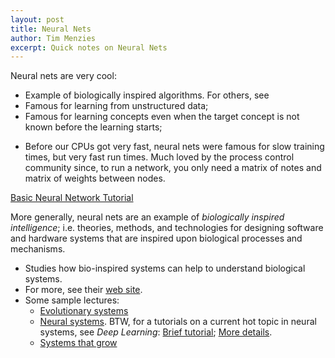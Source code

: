 ```yaml
---
layout: post
title: Neural Nets
author: Tim Menzies
excerpt: Quick notes on Neural Nets
---
```



Neural nets are very cool:

* Example of biologically inspired algorithms. For others, see 
* Famous for learning from unstructured data;
* Famous for learning concepts even when the target
  concept is not known before the learning starts;
+ Before our CPUs got very fast, neural nets were famous for slow training times, but very fast run times. Much loved by the process control
  community since, to run a network, you only need a matrix of notes and matrix of weights between
  nodes.

[Basic Neural Network Tutorial](https://takinginitiative.wordpress.com/2008/04/03/basic-neural-network-tutorial-theory/)

More generally, neural nets are an example of
_biologically inspired intelligence_; i.e.
theories, methods, and technologies for designing
software and hardware systems that are inspired upon
biological processes and mechanisms.

+ Studies how bio-inspired systems can help to understand biological systems.
+ For more, see their [web site](http://moodle.epfl.ch/course/view.php?id=216).
+ Some sample lectures:
     - [Evolutionary systems](http://unbox.org/open/trunk/472/14/spring/doc/180214_NaturalAndArtificialEvolution.pdf)
     - [Neural systems](http://unbox.org/open/trunk/472/14/spring/doc/140311_NeuralNetworks_slides.pdf).
          BTW, for a tutorials on a current hot topic in neural systems, see _Deep Learning_:
		           [Brief tutorial](http://www.iro.umontreal.ca/~pift6266/H10/notes/deepintro.html); 
			       [More details](http://www.iro.umontreal.ca/~bengioy/papers/ftml.pdf).
     - [Systems that grow](http://unbox.org/open/trunk/472/14/spring/doc/140408_DevelopmentalSystems.pdf)

